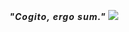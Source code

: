<strong><i style="letter-spacing: 1px;">"Cogito, ergo sum."</i></strong>
<img src="https://github-readme-stats.vercel.app/api/top-langs/?username=samuraipetrus&theme=dark&layout=compact">
